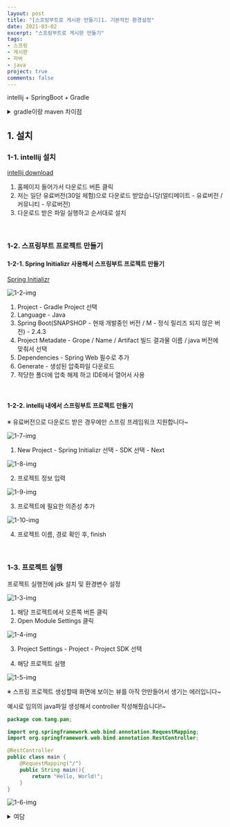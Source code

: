 ```yaml
---
layout: post
title: "[스프링부트로 게시판 만들기]1. 기본적인 환경설정"
date: 2021-03-02
excerpt: "스프링부트로 게시판 만들기"
tags:
- 스프링
- 게시판
- 자바
- java
project: true
comments: false
---
```


intellij + SpringBoot + Gradle


<details>
<summary>gradle이랑 maven 차이점</summary>

<br>

<h3>빌드 관리 도구</h3>
- 개발에 필요한 다양한 외부 라이브러리를 다운로드하고 이를 간편하게 관리해주는 도구.

<h3>Maven</h3>
- Java용 프로젝트 관리도구로 Ant 대안으로 만들어졌다.<br>
- pom.xml을 이용한 정형화된 빌드 시스템.<br>
- 외부저장소에서 필요한 라이브러리와 플러그인들을 다운로드 하고나서 로컬시스템 캐시에 모두 저장한다.<br>

<h3>Gradle</h3>
- Ant처럼 유연한 범용 빌드 도구.<br>
- Groovy 언어를 사용하여 xml 파일을 사용하는 Maven보다 코드가 훨씬 간결하다.<br>
- 멀티 프로젝트에 사용하기 좋다.<br>
- 원격저장소나 다른 파일 없이 의존성 관리 지원이 연결된다.<br>

<br>

</details>

## 1. 설치
### 1-1. intellij 설치

[intellij download](https://www.jetbrains.com/ko-kr/idea/)


1. 홈페이지 들어가서 다운로드 버튼 클릭
2. 저는 일단 유료버전(30일 체험)으로 다운로드 받았습니당(얼티메이트 - 유료버전 / 커뮤니티 - 무료버전)
3. 다운로드 받은 파일 실행하고 순서대로 설치

<br>

### 1-2. 스프링부트 프로젝트 만들기
#### 1-2-1. Spring Initializr 사용해서 스프링부트 프로젝트 만들기

[Spring Initializr](https://start.spring.io/)


![1-2-img](https://Jumim.github.io/assets/img/post_img/1-2-img.png)

1. Project - Gradle Project 선택
2. Language - Java
3. Spring Boot(SNAPSHOP - 현재 개발중인 버전 / M - 정식 릴리즈 되지 않은 버전) - 2.4.3
4. Project Metadate - Grope / Name / Artifact 빌드 결과물 이름 / java 버전에 맞춰서 선택
5. Dependencies - Spring Web 필수로 추가
6. Generate - 생성된 압축파일 다운로드
7. 적당한 폴더에 압축 해제 하고 IDE에서 열어서 사용

<br>

#### 1-2-2. intellij 내에서 스프링부트 프로젝트 만들기

※ 유료버전으로 다운로드 받은 경우에만 스프링 프레임워크 지원합니다~

![1-7-img](https://Jumim.github.io/assets/img/post_img/1-7-img.png)

1. New Project - Spring Initializr 선택 - SDK 선택 - Next


![1-8-img](https://Jumim.github.io/assets/img/post_img/1-8-img.png)

2. 프로젝트 정보 입력


![1-9-img](https://Jumim.github.io/assets/img/post_img/1-9-img.png)

3. 프로젝트에 필요한 의존성 추가


![1-10-img](https://Jumim.github.io/assets/img/post_img/1-10-img.png)

4. 프로젝트 이름, 경로 확인 후, finish

<br>

### 1-3. 프로젝트 실행

프로젝트 실행전에 jdk 설치 및 환경변수 설정


![1-3-img](https://Jumim.github.io/assets/img/post_img/1-3-img.png)

1. 해당 프로젝트에서 오른쪽 버튼 클릭
2. Open Module Settings 클릭


![1-4-img](https://Jumim.github.io/assets/img/post_img/1-4-img.png)

3. Project Settings - Project - Project SDK 선택

4. 해당 프로젝트 실행


![1-5-img](https://Jumim.github.io/assets/img/post_img/1-5-img.png)

※ 스프링 프로젝트 생성할때 화면에 보이는 뷰를 아직 안만들어서 생기는 에러입니다~

예시로 임의의 java파일 생성해서 controller 작성해줬습니다!~


```java
package com.tang.pan;

import org.springframework.web.bind.annotation.RequestMapping;
import org.springframework.web.bind.annotation.RestController;

@RestController
public class main {
    @RequestMapping("/")
    public String main(){
        return "Hello, World!";
    }
}
```

![1-6-img](https://Jumim.github.io/assets/img/post_img/1-6-img.png)

<details>
<summary>여담</summary>

<br>
지금 회사에서는 주로 php만 사용하다보니까 자바는 금새 다 까먹었다..<br>
저번에 이직하려고 회사 면접 봤을때 프로젝트를 지적하시길래 충격도 받았고ㅜㅜ<br>  
(그동안 몇번 면접 봤지만 정말 난생 처음으로 지적받아봤다...)<br>
아무래도 프로젝트도 아무것도 모를때 만든거고 단순히 커뮤니티 사이트였어서 공부하기도 간단해서ㅋㅋ<br>
기초부터 다시 공부도 할 겸 이것저것 기능도 추가해서 고도화 시켜볼까 한다..!!
<br>

</details>
